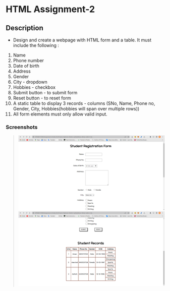 # HTML Assignment-2

## Description

* Design and create a webpage with HTML form and a table. It must include the following :

1. Name
2. Phone number
3. Date of birth
4. Address
5. Gender
6. City - dropdown
7. Hobbies - checkbox
8. Submit button  - to submit form
9. Reset button - to reset form
10. A static table to display 3 records - columns (SNo, Name, Phone no, Gender, City, Hobbies(hobbies will span over multiple rows))
11. All form elements must only allow valid input.

### Screenshots

> ![image](outputs/im1.png)
> ![image](outputs/im2.png)